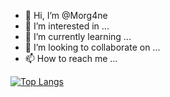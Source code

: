 - 👋 Hi, I’m @Morg4ne
- 👀 I’m interested in ...
- 🌱 I’m currently learning ...
- 💞️ I’m looking to collaborate on ...
- 📫 How to reach me ...

<!---
Morg4ne/Morg4ne is a ✨ special ✨ repository because its `README.md` (this file) appears on your GitHub profile.
You can click the Preview link to take a look at your changes.
--->

[![Top Langs](https://github-readme-stats.vercel.app/api/top-langs/?username=Morg4ane&exclude_repo=github-readme-stats,Morg4ane.github.io)](https://github.com/Morg4ane/github-readme-stats)
